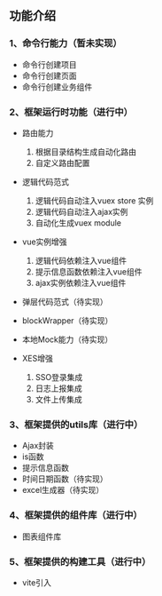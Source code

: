 ## 功能介绍

### 1、命令行能力（暂未实现）
- 命令行创建项目
- 命令行创建页面
- 命令行创建业务组件


### 2、框架运行时功能（进行中）
- 路由能力
    1. 根据目录结构生成自动化路由
    2. 自定义路由配置

- 逻辑代码范式
    1. 逻辑代码自动注入vuex store 实例
    2. 逻辑代码自动注入ajax实例
    3. 自动化生成vuex module

- vue实例增强
    1. 逻辑代码依赖注入vue组件
    2. 提示信息函数依赖注入vue组件
    3. ajax实例依赖注入vue组件

- 弹层代码范式（待实现）

- blockWrapper（待实现）


- 本地Mock能力（待实现）

- XES增强
    1. SSO登录集成
    2. 日志上报集成
    3. 文件上传集成



### 3、框架提供的utils库（进行中）
- Ajax封装
- is函数
- 提示信息函数
- 时间日期函数（待实现）
- excel生成器（待实现）


### 4、框架提供的组件库（进行中）
- 图表组件库


### 5、框架提供的构建工具（进行中）
- vite引入
